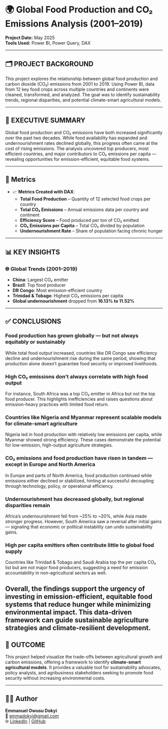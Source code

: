 # 🌍 Global Food Production and CO₂ Emissions Analysis (2001–2019)

**Project Date:** May 2025  
**Tools Used:** Power BI, Power Query, DAX

---

## 🗂️ PROJECT BACKGROUND

This project explores the relationship between global food production and carbon dioxide (CO₂) emissions from 2001 to 2019. Using Power BI, data from 12 key food crops across multiple countries and continents were cleaned, transformed, and analyzed. The goal was to identify sustainability trends, regional disparities, and potential climate-smart agricultural models.

---

## 📝 EXECUTIVE SUMMARY

Global food production and CO₂ emissions have both increased significantly over the past two decades. While food availability has expanded and undernourishment rates declined globally, this progress often came at the cost of rising emissions. The analysis uncovered top producers, most efficient countries, and major contributors to CO₂ emissions per capita — revealing opportunities for emission-efficient, equitable food systems.

---

## 🎯 Metrics


- 📈 **Metrics Created with DAX**:
  - **Total Food Production** – Quantity of 12 selected food crops per country
  - **Total CO₂ Emissions** – Annual emissions data per country and continent
  - **Efficiency Score** – Food produced per ton of CO₂ emitted
  - **CO₂ Emissions per Capita** – Total CO₂ divided by population
  - **Undernourishment Rate** – Share of population facing chronic hunger

---

## 📊 KEY INSIGHTS

### 🌐 **Global Trends (2001–2019)**
- **China**: Largest CO₂ emitter  
- **Brazil**: Top food producer  
- **DR Congo**: Most emission-efficient country  
- **Trinidad & Tobago**: Highest CO₂ emissions per capita  
- **Global undernourishment** dropped from **16.13% to 11.52%**

---

## ✅ CONCLUSIONS

### Food production has grown globally — but not always equitably or sustainably
While total food output increased, countries like DR Congo saw efficiency decline and undernourishment rise during the same period, showing that production alone doesn’t guarantee food security or improved livelihoods.

### High CO₂ emissions don’t always correlate with high food output
For instance, South Africa was a top CO₂ emitter in Africa but not the top food producer. This highlights inefficiencies and raises questions about emission-heavy practices with limited food return.

### Countries like Nigeria and Myanmar represent scalable models for climate-smart agriculture
Nigeria led in food production with relatively low emissions per capita, while Myanmar showed strong efficiency. These cases demonstrate the potential for low-emission, high-output agriculture strategies.

### CO₂ emissions and food production have risen in tandem — except in Europe and North America
In Europe and parts of North America, food production continued while emissions either declined or stabilized, hinting at successful decoupling through technology, policy, or operational efficiency.

### Undernourishment has decreased globally, but regional disparities remain
Africa’s undernourishment fell from ~25% to ~20%, while Asia made stronger progress. However, South America saw a reversal after initial gains — signaling that economic or political instability can undo sustainability gains.

### High per capita emitters often contribute little to global food supply
Countries like Trinidad & Tobago and Saudi Arabia top the per capita CO₂ list but are not major food producers, suggesting a need for emission accountability in non-agricultural sectors as well.

Overall, the findings support the urgency of investing in emission-efficient, equitable food systems that reduce hunger while minimizing environmental impact. This data-driven framework can guide sustainable agriculture strategies and climate-resilient development.
---

## 💼 OUTCOME

This project helped visualize the trade-offs between agricultural growth and carbon emissions, offering a framework to identify **climate-smart agricultural models**. It provides a valuable tool for sustainability advocates, policy analysts, and agribusiness stakeholders seeking to promote food security without increasing environmental costs.

---

## 👨‍💻 Author

**Emmanuel Owusu Dokyi**  
📧 emmadokyi@gmail.com  
🌐 [LinkedIn](https://www.linkedin.com/) | [GitHub](https://github.com/)
